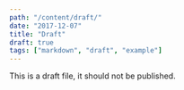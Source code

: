 ```yaml
---
path: "/content/draft/"
date: "2017-12-07"
title: "Draft"
draft: true
tags: ["markdown", "draft", "example"]
---
```


This is a draft file, it should not be published.